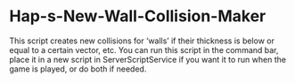 # Hap-s-New-Wall-Collision-Maker
This script creates new collisions for ‘walls’ if their thickness is below or equal to a certain vector, etc. You can run this script in the command bar, place it in a new script in ServerScriptService if you want it to run when the game is played, or do both if needed.
